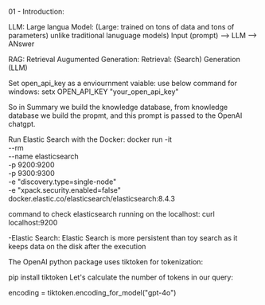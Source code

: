 

01 - Introduction:

LLM: Large langua Model:
    (Large: trained on tons of data and tons of parameters) unlike traditional lanuguage models)
    Input (prompt) --> LLM --> ANswer

RAG: Retrieval Augumented Generation:
    Retrieval: (Search)
    Generation (LLM)


Set open_api_key as a enviournment vaiable:
 use below command for windows:
    setx OPEN_API_KEY "your_open_api_key"

So in Summary we build the knowledge database, from knowledge database we build the propmt, and this prompt is passed to the OpenAI chatgpt.

Run Elastic Search with the Docker:
docker run -it \
    --rm \
    --name elasticsearch \
    -p 9200:9200 \
    -p 9300:9300 \
    -e "discovery.type=single-node" \
    -e "xpack.security.enabled=false" \
    docker.elastic.co/elasticsearch/elasticsearch:8.4.3

command to check elasticsearch running on the localhost:
    curl localhost:9200

-Elastic Search:
    Elastic Search is more persistent than toy search as it keeps data on the disk after the execution

The OpenAI python package uses tiktoken for tokenization:

pip install tiktoken
Let's calculate the number of tokens in our query:

encoding = tiktoken.encoding_for_model("gpt-4o")